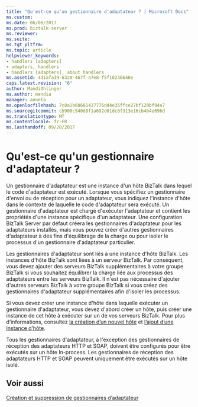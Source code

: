 ```yaml
---
title: "Qu'est-ce qu'un gestionnaire d'adaptateur ? | Microsoft Docs"
ms.custom: 
ms.date: 06/08/2017
ms.prod: biztalk-server
ms.reviewer: 
ms.suite: 
ms.tgt_pltfrm: 
ms.topic: article
helpviewer_keywords:
- handlers [adapters]
- adapters, handlers
- handlers [adapters], about handlers
ms.assetid: 4d1afa39-6320-467f-a7e8-f5f18236648e
caps.latest.revision: "6"
author: MandiOhlinger
ms.author: mandia
manager: anneta
ms.openlocfilehash: 7c8a1b60661427776dd4e35ffce27bf120bf94a7
ms.sourcegitcommit: cb908c540d8f1a692d01dc8f313e16cb4b4e696d
ms.translationtype: MT
ms.contentlocale: fr-FR
ms.lasthandoff: 09/20/2017
---
```

# <a name="what-is-an-adapter-handler"></a>Qu'est-ce qu'un gestionnaire d'adaptateur ?
Un gestionnaire d'adaptateur est une instance d'un hôte BizTalk dans lequel le code d'adaptateur est exécuté. Lorsque vous spécifiez un gestionnaire d'envoi ou de réception pour un adaptateur, vous indiquez l'instance d'hôte dans le contexte de laquelle le code d'adaptateur sera exécuté. Un gestionnaire d'adaptateur est chargé d'exécuter l'adaptateur et contient les propriétés d'une instance spécifique d'un adaptateur. Une configuration BizTalk Server par défaut créera les gestionnaires d'adaptateur pour les adaptateurs installés, mais vous pouvez créer d'autres gestionnaires d'adaptateur à des fins d'équilibrage de la charge ou pour isoler le processus d'un gestionnaire d'adaptateur particulier.  
  
 Les gestionnaires d'adaptateur sont liés à une instance d'hôte BizTalk. Les instances d'hôte BizTalk sont liées à un serveur BizTalk. Par conséquent, vous devez ajouter des serveurs BizTalk supplémentaires à votre groupe BizTalk si vous souhaitez équilibrer la charge liée aux processus des adaptateurs entre les serveurs BizTalk. Il n'est pas nécessaire d'ajouter d'autres serveurs BizTalk à votre groupe BizTalk si vous créez des gestionnaires d'adaptateur supplémentaires afin d'isoler les processus.  
  
 Si vous devez créer une instance d'hôte dans laquelle exécuter un gestionnaire d'adaptateur, vous devez d'abord créer un hôte, puis créer une instance de cet hôte à exécuter sur un de vos serveurs BizTalk. Pour plus d’informations, consultez [la création d’un nouvel hôte](../core/how-to-create-a-new-host.md) et [l’ajout d’une Instance d’hôte](../core/how-to-add-a-host-instance.md).  
  
 Tous les gestionnaires d'adaptateur, à l'exception des gestionnaires de réception des adaptateurs HTTP et SOAP, doivent être configurés pour être exécutés sur un hôte In-process. Les gestionnaires de réception des adaptateurs HTTP et SOAP peuvent uniquement être exécutés sur un hôte isolé.  
  
## <a name="see-also"></a>Voir aussi  
 [Création et suppression de gestionnaires d’adaptateur](../core/creating-and-deleting-adapter-handlers.md)